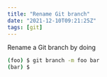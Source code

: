 ```yaml
---
title: "Rename Git branch"
date: "2021-12-10T09:21:25Z"
tags: [git]
---
```


Rename a Git branch by doing

```bash
(foo) $ git branch -m foo bar
(bar) $
```

